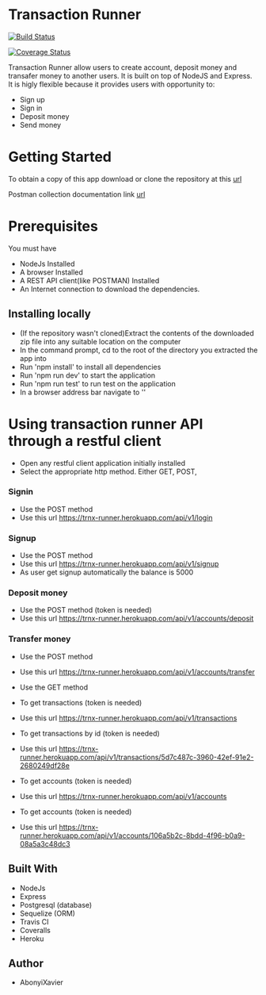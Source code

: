 # Transaction Runner


[![Build Status](https://travis-ci.com/AbonyiXavier/transaction-runner-api.svg?branch=main)](https://travis-ci.com/AbonyiXavier/transaction-runner-api)

[![Coverage Status](https://coveralls.io/repos/github/AbonyiXavier/transaction-runner-api/badge.svg?branch=main)](https://coveralls.io/github/AbonyiXavier/transaction-runner-api?branch=main)


Transaction Runner allow users to create account, deposit money and transafer money to another users. It is built on top of NodeJS and Express. It is higly flexible because it provides users with opportunity to:

- Sign up
- Sign in
- Deposit money
- Send money 

# Getting Started

To obtain a copy of this app download or clone the repository at this [url](https://github.com/AbonyiXavier/transaction-runner-api)

Postman collection documentation link [url](https://documenter.getpostman.com/view/7775892/TzskFjDu)

# Prerequisites

You must have

- NodeJs Installed
- A browser Installed
- A REST API client(like POSTMAN) Installed
- An Internet connection to download the dependencies.

## Installing locally

- (If the repository wasn't cloned)Extract the contents of the downloaded zip file into any suitable location on the computer
- In the command prompt, cd to the root of the directory you extracted the app into
- Run 'npm install' to install all dependencies
- Run 'npm run dev' to start the application
- Run 'npm run test' to run test on the application
- In a browser address bar navigate to ''

# Using transaction runner API through a restful client

- Open any restful client application initially installed
- Select the appropriate http method. Either GET, POST,

### Signin

- Use the POST method
- Use this url https://trnx-runner.herokuapp.com/api/v1/login

### Signup

- Use the POST method
- Use this url https://trnx-runner.herokuapp.com/api/v1/signup
- As user get signup automatically the balance is 5000


### Deposit money

- Use the POST method (token is needed)
- Use this url https://trnx-runner.herokuapp.com/api/v1/accounts/deposit


### Transfer money

- Use the POST method
- Use this url https://trnx-runner.herokuapp.com/api/v1/accounts/transfer


- Use the GET method

- To get transactions (token is needed)
- Use this url https://trnx-runner.herokuapp.com/api/v1/transactions

- To get transactions by id (token is needed)
- Use this url https://trnx-runner.herokuapp.com/api/v1/transactions/5d7c487c-3960-42ef-91e2-2680249df28e


- To get accounts (token is needed)
- Use this url https://trnx-runner.herokuapp.com/api/v1/accounts

- To get accounts (token is needed)
- Use this url https://trnx-runner.herokuapp.com/api/v1/accounts/106a5b2c-8bdd-4f96-b0a9-08a5a3c48dc3


## Built With

- NodeJs
- Express
- Postgresql (database)
- Sequelize (ORM)
- Travis CI
- Coveralls
- Heroku

## Author

- AbonyiXavier
